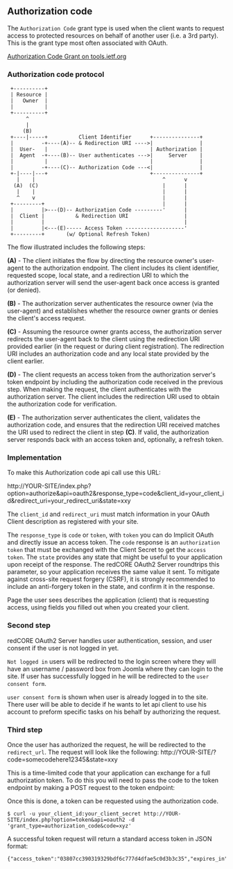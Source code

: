 ## Authorization code

The `Authorization Code` grant type is used when the client wants to request access to protected resources on behalf of another user (i.e. a 3rd party).
This is the grant type most often associated with OAuth.

[Authorization Code Grant on tools.ietf.org](http://tools.ietf.org/html/rfc6749#section-4.1)

### Authorization code protocol


     +----------+
     | Resource |
     |   Owner  |
     |          |
     +----------+
          ^
          |
         (B)
     +----|-----+          Client Identifier      +---------------+
     |         -+----(A)-- & Redirection URI ---->|               |
     |  User-   |                                 | Authorization |
     |  Agent  -+----(B)-- User authenticates --->|     Server    |
     |          |                                 |               |
     |         -+----(C)-- Authorization Code ---<|               |
     +-|----|---+                                 +---------------+
       |    |                                         ^      v
      (A)  (C)                                        |      |
       |    |                                         |      |
       ^    v                                         |      |
     +---------+                                      |      |
     |         |>---(D)-- Authorization Code ---------'      |
     |  Client |          & Redirection URI                  |
     |         |                                             |
     |         |<---(E)----- Access Token -------------------'
     +---------+       (w/ Optional Refresh Token)

The flow illustrated includes the following steps:

   **(A)** - The client initiates the flow by directing the resource owner's user-agent to the authorization endpoint.
   The client includes its client identifier, requested scope, local state, and a redirection URI to which the authorization server
   will send the user-agent back once access is granted (or denied).

   **(B)** - The authorization server authenticates the resource owner (via the user-agent) and establishes whether the resource owner grants
   or denies the client's access request.

   **(C)** - Assuming the resource owner grants access, the authorization server redirects the user-agent back to the client using the
	redirection URI provided earlier (in the request or during client registration).  The redirection URI includes an
	authorization code and any local state provided by the client earlier.

   **(D)** - The client requests an access token from the authorization server's token endpoint by including the authorization code
	received in the previous step.  When making the request, the client authenticates with the authorization server.  The client
	includes the redirection URI used to obtain the authorization code for verification.

   **(E)** - The authorization server authenticates the client, validates the authorization code, and ensures that the redirection URI
	received matches the URI used to redirect the client in step **(C)**.  If valid, the authorization server responds back with
	an access token and, optionally, a refresh token.

### Implementation

To make this Authorization code api call use this URL:

http://YOUR-SITE/index.php?option=authorize&api=oauth2&response_type=code&client_id=your_client_id&redirect_uri=your_redirect_uri&state=xxy

The `client_id` and `redirect_uri` must match information in your OAuth Client description as registered with your site.

The `response_type` is `code` or `token`, with `token` you can do Implicit OAuth and directly issue an access token.
The `code` response is an `authorization token` that must be exchanged with the Client Secret to get the `access token`.
The `state` provides any state that might be useful to your application upon receipt of the response. 
The redCORE OAuth2 Server roundtrips this parameter, so your application receives the same value it sent. 
To mitigate against cross-site request forgery (CSRF), it is strongly recommended to include an anti-forgery token in the state, 
and confirm it in the response.

Page the user sees describes the application (client) that is requesting access, using fields you filled out when you created your client.

### Second step

redCORE OAuth2 Server handles user authentication, session, and user consent if the user is not logged in yet. 

`Not logged in` users will be redirected to the login screen where they will have an username / password box from 
Joomla where they can login to the site. If user has successfully logged in he will be redirected to the `user consent form`.

`user consent form` is shown when user is already logged in to the site. 
There user will be able to decide if he wants to let api client to use his account to preform specific tasks on his behalf by authorizing the request.

### Third step

Once the user has authorized the request, he will be redirected to the `redirect_url`.
The request will look like the following: http://YOUR-SITE/?code=somecodehere12345&state=xxy

This is a time-limited code that your application can exchange for a full authorization token.
To do this you will need to pass the code to the token endpoint by making a POST request to the token endpoint:

Once this is done, a token can be requested using the authorization code.

```
$ curl -u your_client_id:your_client_secret http://YOUR-SITE/index.php?option=token&api=oauth2 -d 'grant_type=authorization_code&code=xyz'
```

A successful token request will return a standard access token in JSON format:

```
{"access_token":"03807cc390319329bdf6c777d4dfae5c0d3b3c35","expires_in":3600,"token_type":"bearer","scope":null}
```
